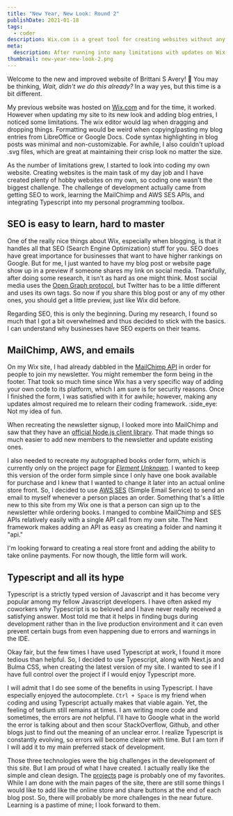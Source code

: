 ```yaml
---
title: "New Year, New Look: Round 2"
publishDate: 2021-01-18
tags:
  - coder
description: Wix.com is a great tool for creating websites without any coding knowledge, but as I tried to make changes and add to my site, I noticed a growing list of limitations. So, I decided to redesign and rebuild it from scratch.
meta:
  description: After running into many limitations with updates on Wix.com, I decided to use my coding skills to redesign and rebuild my website.
thumbnail: new-year-new-look-2.png
---
```


Welcome to the new and improved website of Brittani S Avery! :tada: You may be thinking, _Wait, didn't we do this already?_ In a way yes, but this time is a bit different.

My previous website was hosted on [Wix.com](https://wix.com/) and for the time, it worked. However when updating my site to its new look and adding blog entries, I noticed some limitations. The wix editor would lag when dragging and dropping things. Formatting would be weird when copying/pasting my blog entries from LibreOffice or Google Docs. Code syntax highlighting in blog posts was minimal and non-customizable. For awhile, I also couldn't upload .svg files, which are great at maintaining their crisp look no matter the size.

As the number of limitations grew, I started to look into coding my own website. Creating websites is the main task of my day job and I have created plenty of hobby websites on my own, so coding one wasn't the biggest challenge. The challenge of development actually came from getting SEO to work, learning the MailChimp and AWS SES APIs, and integrating Typescript into my personal programming toolbox.

## SEO is easy to learn, hard to master

One of the really nice things about Wix, especially when blogging, is that it handles all that SEO (Search Engine Optimization) stuff for you. SEO does have great importance for businesses that want to have higher rankings on Google. But for me, I just wanted to have my blog post or website page show up in a preview if someone shares my link on social media. Thankfully, after doing some research, it isn't as hard as one might think. Most social media uses the [Open Graph protocol](https://ogp.me/), but Twitter has to be a little different and uses its own tags. So now if you share this blog post or any of my other ones, you should get a little preview, just like Wix did before.

Regarding SEO, this is only the beginning. During my research, I found so much that I got a bit overwhelmed and thus decided to stick with the basics. I can understand why businesses have SEO experts on their teams.

## MailChimp, AWS, and emails

On my Wix site, I had already dabbled in the [MailChimp API](https://mailchimp.com/developer/) in order for people to join my newsletter. You might remember the form being in the footer. That took so much time since Wix has a very specific way of adding your own code to its platform, which I am sure is for security reasons. Once I finished the form, I was satisfied with it for awhile; however, making any updates almost required me to relearn their coding framework. :side_eye: Not my idea of fun.

When recreating the newsletter signup, I looked more into MailChimp and saw that they have an [official Node.js client library](https://www.npmjs.com/package/@mailchimp/mailchimp_marketing). That made things so much easier to add new members to the newsletter and update existing ones.

I also needed to recreate my autographed books order form, which is currently only on the project page for [_Element Unknown_](/book/element-unknown). I wanted to keep this version of the order form simple since I only have one book available for purchase and I knew that I wanted to change it later into an actual online store front. So, I decided to use [AWS SES](https://aws.amazon.com/ses/) (Simple Email Service) to send an email to myself whenever a person places an order. Something that's a little new to this site from my Wix one is that a person can sign up to the newsletter while ordering books. I manged to combine MailChimp and SES APIs relatively easily with a single API call from my own site. The Next framework makes adding an API as easy as creating a folder and naming it "api."

I'm looking forward to creating a real store front and adding the ability to take online payments. For now though, the little form will work.

## Typescript and all its hype

Typescript is a strictly typed version of Javascript and it has become very popular among my fellow Javascript developers. I have often asked my coworkers why Typescript is so beloved and I have never really received a satisfying answer. Most told me that it helps in finding bugs during development rather than in the live production environment and it can even prevent certain bugs from even happening due to errors and warnings in the IDE.

Okay fair, but the few times I have used Typescript at work, I found it more tedious than helpful. So, I decided to use Typescript, along with Next.js and Bulma CSS, when creating the latest version of my site. I wanted to see if I have full control over the project if I would enjoy Typescript more.

I will admit that I do see some of the benefits in using Typescript. I have especially enjoyed the autocomplete. `Ctrl + Space` is my friend when coding and using Typescript actually makes that viable again. Yet, the feeling of tedium still remains at times. I am writing more code and sometimes, the errors are _not_ helpful. I'll have to Google what in the world the error is talking about and then scour StackOverflow, Github, and other blogs just to find out the meaning of an unclear error. I realize Typescript is constantly evolving, so errors will become clearer with time. But I am torn if I will add it to my main preferred stack of development.

Those three technologies were the big challenges in the development of this site. But I am proud of what I have created. I actually really like the simple and clean design. The [projects](/projects) page is probably one of my favorites. While I am done with the main pages of the site, there are still some things I would like to add like the online store and share buttons at the end of each blog post. So, there will probably be more challenges in the near future. Learning is a pastime of mine; I look forward to them.
